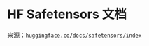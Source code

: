 # HF Safetensors 文档

来源：[`huggingface.co/docs/safetensors/index`](https://huggingface.co/docs/safetensors/index)
